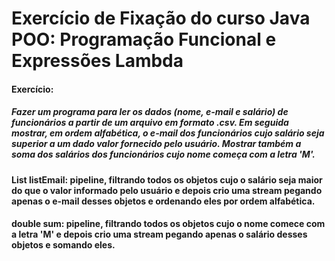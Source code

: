 # Exercício de Fixação do curso Java POO: Programação Funcional e Expressões Lambda

#### Exercício:

##### Fazer um programa para ler os dados (nome, e-mail e salário) de funcionários a partir de um arquivo em formato .csv. Em seguida mostrar, em ordem alfabética, o e-mail dos funcionários cujo salário seja superior a um dado valor fornecido pelo usuário. Mostrar também a soma dos salários dos funcionários cujo nome começa com a letra 'M'.

#### List<String> listEmail: pipeline, filtrando todos os objetos cujo o salário seja maior do que o valor informado pelo usuário e depois crio uma stream pegando apenas o e-mail desses objetos e ordenando eles por ordem alfabética. 

#### double sum: pipeline, filtrando todos os objetos cujo o nome comece com a letra 'M' e depois crio uma stream pegando apenas o salário desses objetos e somando eles.

